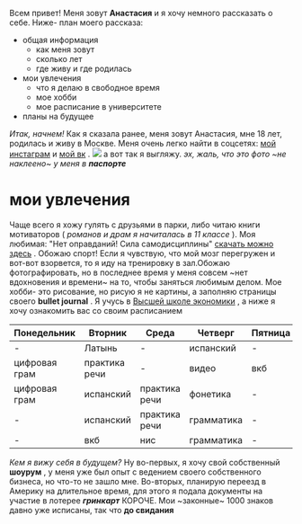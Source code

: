 Всем привет! Меня зовут **Анастасия** и я хочу немного рассказать о себе.
Ниже- план моего рассказа: 
+ общая информация
  * как меня зовут
  * сколько лет
  * где живу и где родилась
+ мои увлечения
   * что я делаю в свободное время
   * мое хобби 
   * мое расписание в университете
+ планы на будущее

*Итак, начнем!*
Как я сказала ранее, меня зовут Анастасия, мне 18 лет, родилась и живу в Москве. Меня очень легко найти в соцсетях: [мой инстаграм](https://www.instagram.com/ssavelyevaa/) и [мой вк](https://vk.com/steshajpg) .
![](https://pp.userapi.com/c834200/v834200284/7dd77/_ArNFd7eOtY.jpg) а вот так я выгляжу. *эх, жаль, что это фото ~не наклеено~ у меня в __паспорте__*
# мои увлечения
Чаще всего я хожу гулять с друзьями в парки, либо читаю книги мотиваторов ( *романов и драм я начиталась в 11 классе* ). Моя любимая: "Нет оправданий! Сила самодисциплины" [скачать можно здесь](http://www.rulit.me/books/net-opravdanij-sila-samodiscipliny-21put-k-stabilnomu-uspehu-i-schastyu-read-444616-1.html) . Обожаю спорт! Если я чувствую, что мой мозг перегружен и вот-вот взорвется, то я иду на тренировку в зал.Обожаю фотографировать, но в последнее время у меня совсем ~нет вдохновения и времени~ на то, чтобы заняться любимым делом.
Мое хобби- это рисование, но рисую я не картины, а заполняю страницы своего **bullet journal** .
Я учусь в [Высшей школе экономики](https://www.hse.ru/) , а ниже я хочу ознакомить вас со своим расписанием 

| Понедельник | Вторник | Среда | Четверг | Пятница |
| ----------- | ----------- | ----------- | ----------- | ----------- |
| - | Латынь | - | испанский | - | 
| цифровая грам | практика речи | - | видео  | вкб |
| цифровая грам | испанский | практика речи | фонетика | - |
| - | испанский | практика речи | грамматика | - |
| - | вкб | нис | грамматика |- | 

*Кем я вижу себя в будущем?*
Ну во-первых, я хочу свой собственный __шоурум__ , у меня уже был опыт с ведением своего собственного бизнеса, но что-то не зашло мне. 
Во-вторых, планирую переезд в Америку на длительное время, для этого я подала документы на участие в лотерее **_гринкарт_**
КОРОЧЕ. Мои ~законные~ 1000 знаков давно уже исписаны, так что **до свидания**
